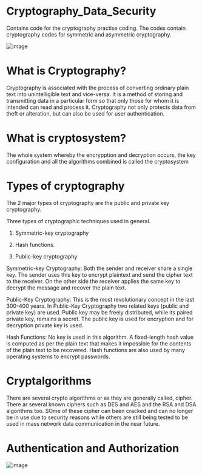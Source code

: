 # Cryptography_Data_Security
Contains code for the cryptography practise coding. The codes contain cryptography codes for symmetric and asymmetric cryptography.

![image](https://user-images.githubusercontent.com/68814937/194497417-dec71caf-4472-4d5d-bc0b-71adec30b7b7.png)


# What is Cryptography?
Cryptography is associated with the process of converting ordinary plain text into unintelligible text and vice-versa. It is a method of storing and transmitting data in a particular form so that only those for whom it is intended can read and process it. Cryptography not only protects data from theft or alteration, but can also be used for user authentication.

# What is cryptosystem?
The whole system whereby the encrypption and decryption occurs, the key configuration and all the algorithms combined is called the cryptosystem

# Types of cryptography
The 2 major types of cryptography are the public and private key cryptography. 

Three types of cryptographic techniques used in general.

1. Symmetric-key cryptography

2. Hash functions.

3. Public-key cryptography

Symmetric-key Cryptography: Both the sender and receiver share a single key. The sender uses this key to encrypt plaintext and send the cipher text to the receiver. On the other side the receiver applies the same key to decrypt the message and recover the plain text.

Public-Key Cryptography: This is the most revolutionary concept in the last 300-400 years. In Public-Key Cryptography two related keys (public and private key) are used. Public key may be freely distributed, while its paired private key, remains a secret. The public key is used for encryption and for decryption private key is used.

Hash Functions: No key is used in this algorithm. A fixed-length hash value is computed as per the plain text that makes it impossible for the contents of the plain text to be recovered. Hash functions are also used by many operating systems to encrypt passwords.

# Cryptalgorithms
There are several crypto algorithms or as they are generally called, cipher. There ar several known ciphers such as DES and AES and the RSA and DSA algorithms too. SOme of these cipher can been cracked and can no longer be in use due to security reasons while others are still being tested to be used in mass network data communication in the near future.

# Authentication and Authorization

![image](https://user-images.githubusercontent.com/68814937/194498245-c4f59222-e0be-4b49-b83d-a1ee06b5ec27.png)

